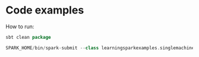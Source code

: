 # Code examples

How to run:
```scala
sbt clean package
```
```scala
SPARK_HOME/bin/spark-submit --class learningsparkexamples.singlemachine.WordCount ./target/scala-2.11/learning-spark-single-machine_2.11-0.0.1.jar ./README.md ./wordcounts
```